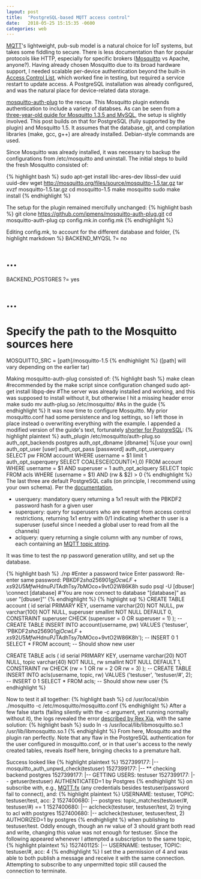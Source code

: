 ```yaml
---
layout: post
title:  "PostgreSQL-based MQTT access control"
date:   2018-05-25 15:15:35 -0600
categories: web
---
```

<a href="http://mqtt.org">MQTT</a>'s lightweight, pub-sub model is a natural choice for IoT systems, but takes some fiddling to secure. There is less documentation than for popular protocols like HTTP, especially for specific brokers (<a href="http://mosquitto.org">Mosquitto</a> vs Apache, anyone?). Having already chosen Mosquitto due to its broad hardware support, I needed scalable per-device authentication beyond the built-in <a href="www.steves-internet-guide.com/topic-restriction-mosquitto-configuration/">Access Control List</a>, which worked fine in testing, but required a service restart to update access. A PostgreSQL installation was already configured, and was the natural place for device-related data storage.

[mosquitto-auth-plug][auth-plug] to the rescue. This Mosquitto plugin extends authentication to include a variety of databses. As can be seen from a <a href="http://my-classes.com/2015/02/05/acl-mosquitto-mqtt-broker-auth-plugin/">three-year-old guide for Mosquitto 1.3.5 and MySQL</a>, the setup is slightly involved. This post builds on that for PostgreSQL (fully supported by the plugin) and Mosquitto 1.5. It assumes that the database, git, and compilation libraries (make, gcc, g++) are already installed. Debian-style commands are used.

Since Mosquitto was already installed, it was necessary to backup the configurations from /etc/mosquitto and uninstall. The initial steps to build the fresh Mosquitto consisted of:

{% highlight bash %}
sudo apt-get install libc-ares-dev libssl-dev uuid uuid-dev
wget http://mosquitto.org/files/source/mosquitto-1.5.tar.gz
tar xvzf mosquitto-1.5.tar.gz
cd mosquitto-1.5
make mosquitto
sudo make install
{% endhighlight %}

The setup for the plugin remained mercifully unchanged:
{% highlight bash %}
git clone https://github.com/jpmens/mosquitto-auth-plug.git
cd mosquitto-auth-plug
cp config.mk.in config.mk
{% endhighlight %}

Editing config.mk, to account for the different database and folder,
{% highlight markdown %}
BACKEND_MYQSL ?= no
# ...
BACKEND_POSTGRES ?= yes
# ...
# Specify the path to the Mosquitto sources here
MOSQUITTO_SRC = [path]/mosquitto-1.5
{% endhighlight %}
([path] will vary depending on the earlier tar)

Making mosquitto-auth-plug consisted of:
{% highlight bash %}
make clean #recommended by the make script since configuration changed
sudo apt-get install libpq-dev #The server was already installed and working, and this was supposed to install without it, but otherwise I hit a missing header error
make
sudo mv auth-plug.so /etc/mosquitto/ #As in the guide
{% endhighlight %}
It was now time to configure Mosquitto. My prior mosquitto.conf had some persistence and log settings, so I left those in place instead o overwriting everything with the example. I appended a modified version of the guide's text, fortunately [shorter for PostgreSQL][postgres-params]:
{% highlight plaintext %}
auth_plugin /etc/mosquitto/auth-plug.so
auth_opt_backends postgres
auth_opt_dbname [dbname] %[use your own]
auth_opt_user [user]
auth_opt_pass [password]
auth_opt_userquery SELECT pw FROM account WHERE username = $1 limit 1
auth_opt_superquery SELECT COALESCE(COUNT(*),0) FROM account WHERE username = $1 AND superuser = 1
auth_opt_aclquery SELECT topic FROM acls WHERE (username = $1) AND (rw & $2) > 0
{% endhighlight %}
The last three are default PostgreSQL calls (on principle, I recommend using your own schema). Per the [documentation][auth-plug],
* userquery: mandatory query returning a 1x1 result with the PBKDF2 password hash for a given user
* superquery: query for superusers who are exempt from access control restrictions, returning 1x1 entry with 0/1 indicating whether th user is a superuser (useful since I needed a global user to read from all the channels)
* aclquery: query returning a single column with any number of rows, each containing an [MQTT topic string][mqtt-topics].

It was time to test the np password generation utility, and set up the database.

{% highlight bash %}
./np #Enter a password twice
Enter password:
Re-enter same password:
PBKDF2$sha256$901$gjOcwLF+xs92U5Mf$wHdnuPJTAdhTsy7bMOco+9vtO2W86K8h
sudo psql -U [dbuser]
\connect [database]
#'You are now connect to database "[database]" as user "[dbuser]"'
{% endhighlight %}
{% highlight sql %}
CREATE TABLE account (
id serial PRIMARY KEY,
username varchar(20) NOT NULL,
pw varchar(100) NOT NULL,
superuser smallint NOT NULL DEFAULT 0,
CONSTRAINT superuser CHECK (superuser = 0 OR superuser = 1)
);
-- CREATE TABLE
INSERT INTO account(username, pw)
VALUES
('testuser', 'PBKDF2$sha256$901$gjOcwLF+xs92U5Mf$wHdnuPJTAdhTsy7bMOco+9vtO2W86K8h');
-- INSERT 0 1
SELECT * FROM account;
-- Should show new user

CREATE TABLE acls (
id serial PRIMARY KEY,
username varchar(20) NOT NULL,
topic varchar(40) NOT NULL,
rw smallint NOT NULL DEFAULT 1,
CONSTRAINT rw CHECK (rw = 1 OR rw = 2 OR rw = 3)
);
-- CREATE TABLE
INSERT INTO acls(username, topic, rw)
VALUES
('testuser', 'testuser/#', 2);
-- INSERT 0 1
SELECT * FROM acls;
-- Should show new user
{% endhighlight %}

Now to test it all together:
{% highlight bash %}
cd /usr/local/sbin
./mosquitto -c /etc/mosquitto/mosquitto.conf
{% endhighlight %}
After a few false starts (failing silently with the -c argument, yet running normally without it), the logs revealed the error [described by Rex Xia](http://rexpie.github.io/2015/08/25/mosquitto-troubleshooting.html), with the same solution:
{% highlight bash %}
sudo ln -s /usr/local/lib/libmosquitto.so.1 /usr/lib/libmosquitto.so.1
{% endhighlight %}
From here, Mosquitto and the plugin ran perfectly. Note that any flaw in the PostgreSQL authentication for the user configured in mosquitto.conf, or in that user's access to the newly created tables, reveals itself here, bringing checks to a premature halt.

Success looked like
{% highlight plaintext %}
1527399177: |-- mosquitto_auth_unpwd_check(testuser)
1527399177: |-- ** checking backend postgres
1527399177: |-- GETTING USERS: testuser
1527399177: |-- getuser(testuser) AUTHENTICATED=1 by Postgres
{% endhighlight %}
on subscribe with, e.g., [MQTT.fx](http://mqttfx.jensd.de/) (any credentials besides testuser/password fail to connect), and:
{% highlight plaintext %}
USERNAME: testuser, TOPIC: testuser/test, acc: 2
1527400680: |--   postgres: topic_matches(testuser/#, testuser/#) == 1
1527400680: |-- aclcheck(testuser, testuser/test, 2) trying to acl with postgres
1527400680: |-- aclcheck(testuser, testuser/test, 2) AUTHORIZED=1 by postgres
{% endhighlight %}
when publishing to testuser/test. Oddly enough, though an rw value of 3 should grant both read and write, changing this value was not enough for testuser. Since the following appeared whenever I attempted a subscription to the same topic,
{% highlight plaintext %}
1527401125: |-- USERNAME: testuser, TOPIC: testuser/#, acc: 4
{% endhighlight %}
I set the a permission of 4 and was able to both publish a message and receive it with the same connection. Attempting to subscribe to any unpermitted topic still caused the connection to terminate.

[auth-plug]: https://github.com/jpmens/mosquitto-auth-plug/
[postgres-params]: https://github.com/jpmens/mosquitto-auth-plug#postgresql
[mqtt-topics]: https://www.eclipse.org/paho/files/mqttdoc/MQTTClient/html/wildcard.html
